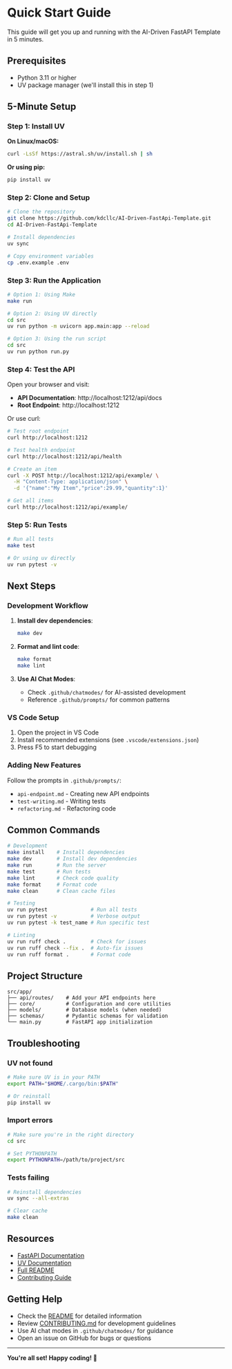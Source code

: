 # Quick Start Guide

This guide will get you up and running with the AI-Driven FastAPI Template in 5 minutes.

## Prerequisites

- Python 3.11 or higher
- UV package manager (we'll install this in step 1)

## 5-Minute Setup

### Step 1: Install UV

**On Linux/macOS:**

```bash
curl -LsSf https://astral.sh/uv/install.sh | sh
```

**Or using pip:**

```bash
pip install uv
```

### Step 2: Clone and Setup

```bash
# Clone the repository
git clone https://github.com/kdcllc/AI-Driven-FastApi-Template.git
cd AI-Driven-FastApi-Template

# Install dependencies
uv sync

# Copy environment variables
cp .env.example .env
```

### Step 3: Run the Application

```bash
# Option 1: Using Make
make run

# Option 2: Using UV directly
cd src
uv run python -m uvicorn app.main:app --reload

# Option 3: Using the run script
cd src
uv run python run.py
```

### Step 4: Test the API

Open your browser and visit:

- **API Documentation**: http://localhost:1212/api/docs
- **Root Endpoint**: http://localhost:1212

Or use curl:

```bash
# Test root endpoint
curl http://localhost:1212

# Test health endpoint
curl http://localhost:1212/api/health

# Create an item
curl -X POST http://localhost:1212/api/example/ \
  -H "Content-Type: application/json" \
  -d '{"name":"My Item","price":29.99,"quantity":1}'

# Get all items
curl http://localhost:1212/api/example/
```

### Step 5: Run Tests

```bash
# Run all tests
make test

# Or using uv directly
uv run pytest -v
```

## Next Steps

### Development Workflow

1. **Install dev dependencies**:

   ```bash
   make dev
   ```

2. **Format and lint code**:

   ```bash
   make format
   make lint
   ```

3. **Use AI Chat Modes**:
   - Check `.github/chatmodes/` for AI-assisted development
   - Reference `.github/prompts/` for common patterns

### VS Code Setup

1. Open the project in VS Code
2. Install recommended extensions (see `.vscode/extensions.json`)
3. Press F5 to start debugging

### Adding New Features

Follow the prompts in `.github/prompts/`:

- `api-endpoint.md` - Creating new API endpoints
- `test-writing.md` - Writing tests
- `refactoring.md` - Refactoring code

## Common Commands

```bash
# Development
make install    # Install dependencies
make dev        # Install dev dependencies
make run        # Run the server
make test       # Run tests
make lint       # Check code quality
make format     # Format code
make clean      # Clean cache files

# Testing
uv run pytest              # Run all tests
uv run pytest -v           # Verbose output
uv run pytest -k test_name # Run specific test

# Linting
uv run ruff check .        # Check for issues
uv run ruff check --fix .  # Auto-fix issues
uv run ruff format .       # Format code
```

## Project Structure

```
src/app/
├── api/routes/    # Add your API endpoints here
├── core/          # Configuration and core utilities
├── models/        # Database models (when needed)
├── schemas/       # Pydantic schemas for validation
└── main.py        # FastAPI app initialization
```

## Troubleshooting

### UV not found

```bash
# Make sure UV is in your PATH
export PATH="$HOME/.cargo/bin:$PATH"

# Or reinstall
pip install uv
```

### Import errors

```bash
# Make sure you're in the right directory
cd src

# Set PYTHONPATH
export PYTHONPATH=/path/to/project/src
```

### Tests failing

```bash
# Reinstall dependencies
uv sync --all-extras

# Clear cache
make clean
```

## Resources

- [FastAPI Documentation](https://fastapi.tiangolo.com/)
- [UV Documentation](https://github.com/astral-sh/uv)
- [Full README](README.md)
- [Contributing Guide](CONTRIBUTING.md)

## Getting Help

- Check the [README](README.md) for detailed information
- Review [CONTRIBUTING.md](CONTRIBUTING.md) for development guidelines
- Use AI chat modes in `.github/chatmodes/` for guidance
- Open an issue on GitHub for bugs or questions

---

**You're all set! Happy coding! 🚀**
